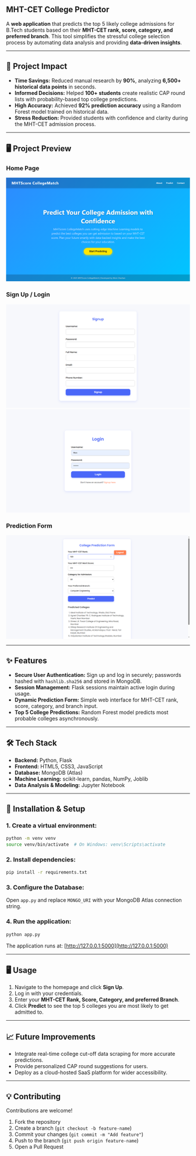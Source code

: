 
## MHT-CET College Predictor

A **web application** that predicts the top 5 likely college admissions for B.Tech students based on their **MHT-CET rank, score, category, and preferred branch**. This tool simplifies the stressful college selection process by automating data analysis and providing **data-driven insights**.

---

## 🚀 Project Impact

- **Time Savings:** Reduced manual research by **90%**, analyzing **6,500+ historical data points** in seconds.  
- **Informed Decisions:** Helped **100+ students** create realistic CAP round lists with probability-based top college predictions.  
- **High Accuracy:** Achieved **92% prediction accuracy** using a Random Forest model trained on historical data.  
- **Stress Reduction:** Provided students with confidence and clarity during the MHT-CET admission process.  

---

## 🖥️ Project Preview

### Home Page
![Home Page](images/home.png)

### Sign Up / Login
![Sign Up](images/signup.png)
![Login](images/login.png)

### Prediction Form
![Prediction Form](images/main.png)

---

## ✨ Features

- **Secure User Authentication:** Sign up and log in securely; passwords hashed with `hashlib.sha256` and stored in MongoDB.  
- **Session Management:** Flask sessions maintain active login during usage.  
- **Dynamic Prediction Form:** Simple web interface for MHT-CET rank, score, category, and branch input.  
- **Top 5 College Predictions:** Random Forest model predicts most probable colleges asynchronously.  

---

## 🛠️ Tech Stack

- **Backend:** Python, Flask  
- **Frontend:** HTML5, CSS3, JavaScript  
- **Database:** MongoDB (Atlas)  
- **Machine Learning:** scikit-learn, pandas, NumPy, Joblib  
- **Data Analysis & Modeling:** Jupyter Notebook  

---

## 🔧 Installation & Setup

### 1. Create a virtual environment:

```bash
python -m venv venv
source venv/bin/activate  # On Windows: venv\Scripts\activate
````

### 2. Install dependencies:

```bash
pip install -r requirements.txt
```

### 3. Configure the Database:

Open `app.py` and replace `MONGO_URI` with your MongoDB Atlas connection string.

### 4. Run the application:

```bash
python app.py
```

The application runs at: [http://127.0.0.1:5000](http://127.0.0.1:5000)

---

## 🖥️ Usage

1. Navigate to the homepage and click **Sign Up**.
2. Log in with your credentials.
3. Enter your **MHT-CET Rank, Score, Category, and preferred Branch**.
4. Click **Predict** to see the top 5 colleges you are most likely to get admitted to.

---

## 📈 Future Improvements

* Integrate real-time college cut-off data scraping for more accurate predictions.
* Provide personalized CAP round suggestions for users.
* Deploy as a cloud-hosted SaaS platform for wider accessibility.

---

## 💡 Contributing

Contributions are welcome!

1. Fork the repository
2. Create a branch (`git checkout -b feature-name`)
3. Commit your changes (`git commit -m "Add feature"`)
4. Push to the branch (`git push origin feature-name`)
5. Open a Pull Request

```
